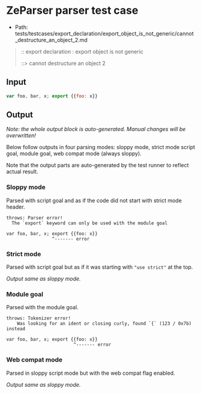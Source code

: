 # ZeParser parser test case

- Path: tests/testcases/export_declaration/export_object_is_not_generic/cannot_destructure_an_object_2.md

> :: export declaration : export object is not generic
>
> ::> cannot destructure an object 2

## Input

`````js
var foo, bar, x; export {{foo: x}}
`````

## Output

_Note: the whole output block is auto-generated. Manual changes will be overwritten!_

Below follow outputs in four parsing modes: sloppy mode, strict mode script goal, module goal, web compat mode (always sloppy).

Note that the output parts are auto-generated by the test runner to reflect actual result.

### Sloppy mode

Parsed with script goal and as if the code did not start with strict mode header.

`````
throws: Parser error!
  The `export` keyword can only be used with the module goal

var foo, bar, x; export {{foo: x}}
                 ^------- error
`````

### Strict mode

Parsed with script goal but as if it was starting with `"use strict"` at the top.

_Output same as sloppy mode._

### Module goal

Parsed with the module goal.

`````
throws: Tokenizer error!
    Was looking for an ident or closing curly, found `{` (123 / 0x7b) instead

var foo, bar, x; export {{foo: x}}
                         ^------- error
`````


### Web compat mode

Parsed in sloppy script mode but with the web compat flag enabled.

_Output same as sloppy mode._
